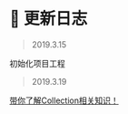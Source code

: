 # :mega: 更新日志 #

> 2019.3.15 

初始化项目工程

> 2019.3.19

[带你了解Collection相关知识！](03-java-base/01Collection.md)